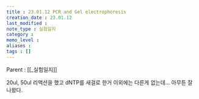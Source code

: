```yaml
---
title : 23.01.12 PCR and Gel electrophoresis
creation_date : 23.01.12
last_modified :
note_type : 실험일지
category :
memo_level :
aliases : 
tags : []
---
```


Parent : [[_실험일지]]

20ul, 50ul 리액션을 했고
dNTP를 새걸로 한거 이외에는 다른게 없는데…
아무튼 잘 나왔다.